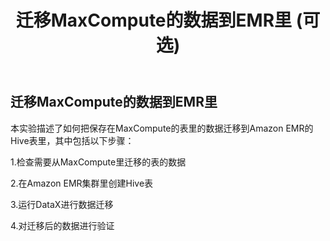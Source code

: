 ﻿---
title: "迁移MaxCompute的数据到EMR里 (可选)"
chapter: false
weight: 110
---

## 迁移MaxCompute的数据到EMR里

本实验描述了如何把保存在MaxCompute的表里的数据迁移到Amazon EMR的Hive表里，其中包括以下步骤：

1.检查需要从MaxCompute里迁移的表的数据

2.在Amazon EMR集群里创建Hive表

3.运行DataX进行数据迁移

4.对迁移后的数据进行验证
